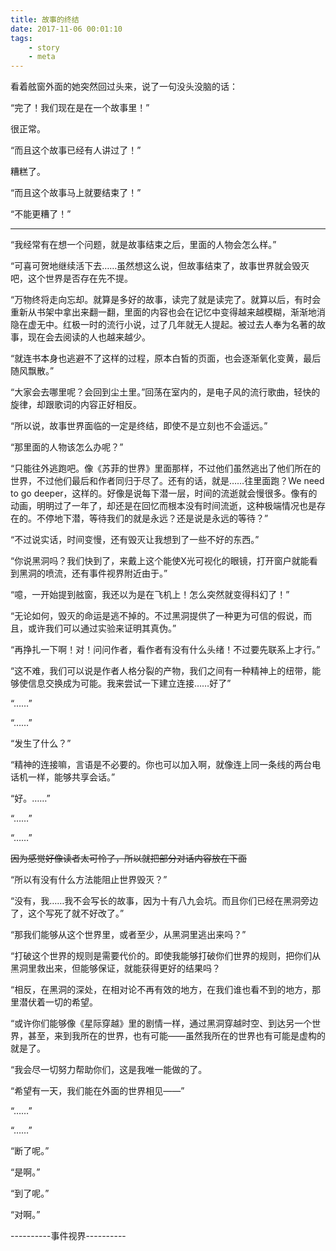 ```yaml
---
title: 故事的终结
date: 2017-11-06 00:01:10
tags:
	- story
	- meta
---
```


看着舷窗外面的她突然回过头来，说了一句没头没脑的话：

“完了！我们现在是在一个故事里！”

很正常。

“而且这个故事已经有人讲过了！”

糟糕了。

“而且这个故事马上就要结束了！”

“不能更糟了！”

<!-- more -->
---

“我经常有在想一个问题，就是故事结束之后，里面的人物会怎么样。”

“可喜可贺地继续活下去……虽然想这么说，但故事结束了，故事世界就会毁灭吧，这个世界是否存在先不提。

“万物终将走向忘却。就算是多好的故事，读完了就是读完了。就算以后，有时会重新从书架中拿出来翻一翻，里面的内容也会在记忆中变得越来越模糊，渐渐地消隐在虚无中。红极一时的流行小说，过了几年就无人提起。被过去人奉为名著的故事，现在会去阅读的人也越来越少。

“就连书本身也逃避不了这样的过程，原本白皙的页面，也会逐渐氧化变黄，最后随风飘散。”

“大家会去哪里呢？会回到尘土里。”回荡在室内的，是电子风的流行歌曲，轻快的旋律，却跟歌词的内容正好相反。

“所以说，故事世界面临的一定是终结，即使不是立刻也不会遥远。”

“那里面的人物该怎么办呢？”

“只能往外逃跑吧。像《苏菲的世界》里面那样，不过他们虽然逃出了他们所在的世界，不过他们最后和作者同归于尽了。还有的话，就是……往里面跑？We need to go deeper，这样的。好像是说每下潜一层，时间的流逝就会慢很多。像有的动画，明明过了一年了，却还是在回忆而根本没有时间流逝，这种极端情况也是存在的。不停地下潜，等待我们的就是永远？还是说是永远的等待？”

“不过说实话，时间变慢，还有毁灭让我想到了一些不好的东西。”

“你说黑洞吗？我们快到了，来戴上这个能使X光可视化的眼镜，打开窗户就能看到黑洞的喷流，还有事件视界附近由于。”

“噫，一开始提到舷窗，我还以为是在飞机上！怎么突然就变得科幻了！”

“无论如何，毁灭的命运是逃不掉的。不过黑洞提供了一种更为可信的假说，而且，或许我们可以通过实验来证明其真伪。”

“再挣扎一下啊！对！问问作者，看作者有没有什么头绪！不过要先联系上才行。”

“这不难，我们可以说是作者人格分裂的产物，我们之间有一种精神上的纽带，能够使信息交换成为可能。我来尝试一下建立连接……好了”

“……”

“……”

“发生了什么？”

“精神的连接嘛，言语是不必要的。你也可以加入啊，就像连上同一条线的两台电话机一样，能够共享会话。”

“好。……”

“……”

“……”

<del>因为感觉好像读者太可怜了，所以就把部分对话内容放在下面</del>

“所以有没有什么方法能阻止世界毁灭？”

“没有，我……我不会写长的故事，因为十有八九会坑。而且你们已经在黑洞旁边了，这个写死了就不好改了。”

“那我们能够从这个世界里，或者至少，从黑洞里逃出来吗？”

“打破这个世界的规则是需要代价的。即使我能够打破你们世界的规则，把你们从黑洞里救出来，但能够保证，就能获得更好的结果吗？

“相反，在黑洞的深处，在相对论不再有效的地方，在我们谁也看不到的地方，那里潜伏着一切的希望。

“或许你们能够像《星际穿越》里的剧情一样，通过黑洞穿越时空、到达另一个世界，甚至，来到我所在的世界，也有可能——虽然我所在的世界也有可能是虚构的就是了。

“我会尽一切努力帮助你们，这是我唯一能做的了。

“希望有一天，我们能在外面的世界相见——”

“……”

“……”

“断了呢。”

“是啊。”

“到了呢。”

“对啊。”

----------事件视界----------

